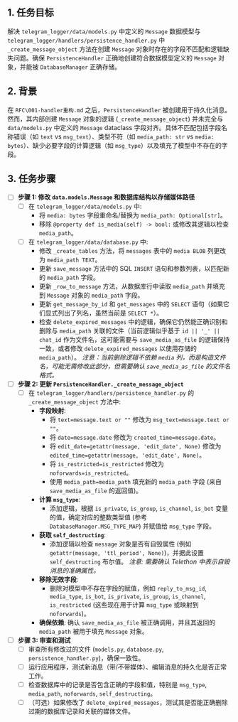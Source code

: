 
## 1. 任务目标

解决 `telegram_logger/data/models.py` 中定义的 `Message` 数据模型与 `telegram_logger/handlers/persistence_handler.py` 中 `_create_message_object` 方法在创建 `Message` 对象时存在的字段不匹配和逻辑缺失问题。确保 `PersistenceHandler` 正确地创建符合数据模型定义的 `Message` 对象，并能被 `DatabaseManager` 正确存储。

## 2. 背景

在 `RFC\001-handler重构.md` 之后，`PersistenceHandler` 被创建用于持久化消息。然而，其内部创建 `Message` 对象的逻辑 (`_create_message_object`) 并未完全与 `data/models.py` 中定义的 `Message` dataclass 字段对齐。具体不匹配包括字段名称错误（如 `text` vs `msg_text`）、类型不符（如 `media_path: str` vs `media: bytes`）、缺少必要字段的计算逻辑（如 `msg_type`）以及填充了模型中不存在的字段。

## 3. 任务步骤

-   [ ] **步骤 1: 修改 `data.models.Message` 和数据库结构以存储媒体路径**
    -   [ ] 在 `telegram_logger/data/models.py` 中:
        -   将 `media: bytes` 字段重命名/替换为 `media_path: Optional[str]`。
        -   移除 `@property def is_media(self) -> bool:` 或修改其逻辑以检查 `media_path`。
    -   [ ] 在 `telegram_logger/data/database.py` 中:
        -   修改 `_create_tables` 方法，将 `messages` 表中的 `media BLOB` 列更改为 `media_path TEXT`。
        -   更新 `save_message` 方法中的 SQL `INSERT` 语句和参数列表，以匹配新的 `media_path` 字段。
        -   更新 `_row_to_message` 方法，从数据库行中读取 `media_path` 并填充到 `Message` 对象的 `media_path` 字段。
        -   更新 `get_message_by_id` 和 `get_messages` 中的 `SELECT` 语句（如果它们显式列出了列名，虽然当前是 `SELECT *`）。
        -   检查 `delete_expired_messages` 中的逻辑，确保它仍然能正确识别和删除与 `media_path` 关联的文件（当前逻辑似乎基于 `id || '_' || chat_id` 作为文件名，这可能需要与 `save_media_as_file` 的逻辑保持一致，或者修改 `delete_expired_messages` 以使用存储的 `media_path`）。 *注意：当前删除逻辑不依赖 `media` 列，而是构造文件名，可能无需修改此部分，但需要确认 `save_media_as_file` 的文件名格式。*

-   [ ] **步骤 2: 更新 `PersistenceHandler._create_message_object`**
    -   [ ] 在 `telegram_logger/handlers/persistence_handler.py` 的 `_create_message_object` 方法中:
        -   **字段映射**:
            -   将 `text=message.text or ""` 修改为 `msg_text=message.text or ""`。
            -   将 `date=message.date` 修改为 `created_time=message.date`。
            -   将 `edit_date=getattr(message, 'edit_date', None)` 修改为 `edited_time=getattr(message, 'edit_date', None)`。
            -   将 `is_restricted=is_restricted` 修改为 `noforwards=is_restricted`。
            -   使用 `media_path=media_path` 填充新的 `media_path` 字段 (来自 `save_media_as_file` 的返回值)。
        -   **计算 `msg_type`**:
            -   添加逻辑，根据 `is_private`, `is_group`, `is_channel`, `is_bot` 变量的值，确定对应的整数类型值 (参考 `DatabaseManager.MSG_TYPE_MAP`) 并赋值给 `msg_type` 字段。
        -   **获取 `self_destructing`**:
            -   添加逻辑以检查 `message` 对象是否有自毁属性 (例如 `getattr(message, 'ttl_period', None)`)，并据此设置 `self_destructing` 布尔值。 *注意: 需要确认 Telethon 中表示自毁消息的准确属性。*
        -   **移除无效字段**:
            -   删除对模型中不存在字段的赋值，例如 `reply_to_msg_id`, `media_type`, `is_bot`, `is_private`, `is_group`, `is_channel`, `is_restricted` (这些现在用于计算 `msg_type` 或映射到 `noforwards`)。
        -   **确保依赖**: 确认 `save_media_as_file` 被正确调用，并且其返回的 `media_path` 被用于填充 `Message` 对象。

-   [ ] **步骤 3: 审查和测试**
    -   [ ] 审查所有修改过的文件 (`models.py`, `database.py`, `persistence_handler.py`)，确保一致性。
    -   [ ] 运行应用程序，测试新消息（带/不带媒体）、编辑消息的持久化是否正常工作。
    -   [ ] 检查数据库中的记录是否包含正确的字段和值，特别是 `msg_type`, `media_path`, `noforwards`, `self_destructing`。
    -   [ ] （可选）如果修改了 `delete_expired_messages`，测试其是否能正确删除过期的数据库记录和关联的媒体文件。
